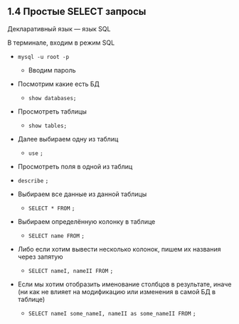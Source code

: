 ## 1.4 Простые SELECT запросы

Декларативный язык — язык SQL

В терминале, входим в режим SQL 

- `mysql -u root -p`

  - Вводим пароль

- Посмотрим какие есть БД

  - `show databases;`

- Просмотреть таблицы 

  - `show tables;`

- Далее выбираем одну из таблиц

  - `use` <dbTable> `;`

-  Просмотреть поля в одной из таблиц

  - `describe` <dbTable> `;`

- Выбираем все данные из данной таблицы

  - `SELECT * FROM` <dbTable> `;`

- Выбираем определённую колонку в таблице

  - `SELECT name FROM` <dbTable> `;`

- Либо если хотим вывести несколько колонок, пишем их названия через запятую 

  - `SELECT nameI, nameII FROM` <dbTable> `;`

- Если мы хотим отобразить именование столбцов в результате, иначе (ни как не влияет на модификацию или изменения в самой БД в таблице)

  - `SELECT nameI some_nameI, nameII as some_nameII FROM` <dbTable> `;`

    



